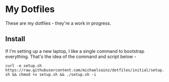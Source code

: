 # My Dotfiles

These are my dotfiles - they're a work in progress.

## Install

If I'm setting up a new laptop, I like a single command to bootstrap everything. That's the idea of the command and script below -

`curl -o setup.sh https://raw.githubusercontent.com/michaelsainz/dotfiles/initial/setup.sh && chmod +x setup.sh && ./setup.sh -i`
